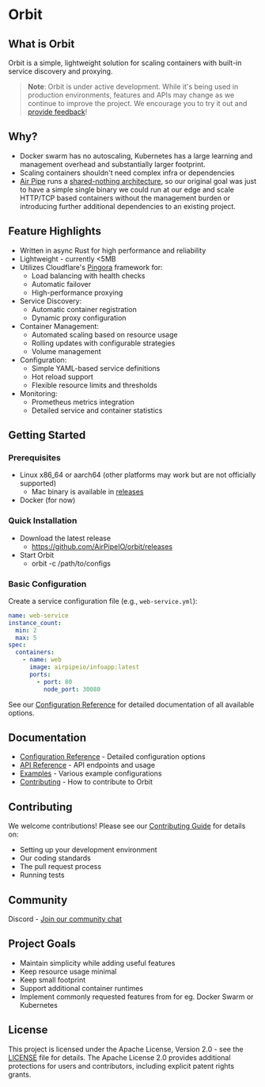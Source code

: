 # Orbit

## What is Orbit

Orbit is a simple, lightweight solution for scaling containers with built-in service discovery and proxying.

> **Note**: Orbit is under active development. While it's being used in production environments, features and APIs may change as we continue to improve the project. We encourage you to try it out and [provide feedback](https://github.com/airpipeio/orbit/issues/new/choose)!

## Why?
- Docker swarm has no autoscaling, Kubernetes has a large learning and management overhead and substantially larger footprint. 
- Scaling containers shouldn't need complex infra or dependencies
- [Air Pipe](https://airpipe.io) runs a [shared-nothing architecture](https://en.wikipedia.org/wiki/Shared-nothing_architecture), so our original goal was just to have a simple single binary we could run at our edge and scale HTTP/TCP based containers without the management burden or introducing further additional dependencies to an existing project.

## Feature Highlights

- Written in async Rust for high performance and reliability
- Lightweight - currently <5MB
- Utilizes Cloudflare's [Pingora](https://github.com/cloudflare/pingora/) framework for:
  - Load balancing with health checks
  - Automatic failover
  - High-performance proxying
- Service Discovery:
  - Automatic container registration
  - Dynamic proxy configuration
- Container Management:
  - Automated scaling based on resource usage
  - Rolling updates with configurable strategies
  - Volume management
- Configuration:
  - Simple YAML-based service definitions
  - Hot reload support
  - Flexible resource limits and thresholds
- Monitoring:
  - Prometheus metrics integration
  - Detailed service and container statistics

## Getting Started

### Prerequisites

- Linux x86_64 or aarch64 (other platforms may work but are not officially supported)
    - Mac binary is available in [releases](https://github.com/AirPipeIO/orbit/releases)
- Docker (for now)

### Quick Installation

- Download the latest release
    - https://github.com/AirPipeIO/orbit/releases
- Start Orbit
    - orbit -c /path/to/configs

### Basic Configuration

Create a service configuration file (e.g., `web-service.yml`):

```yaml
name: web-service
instance_count:
  min: 2
  max: 5
spec:
  containers:
    - name: web
      image: airpipeio/infoapp:latest
      ports:
        - port: 80
          node_port: 30080
```

See our [Configuration Reference](docs/configuration.md) for detailed documentation of all available options.

## Documentation

- [Configuration Reference](docs/configuration.md) - Detailed configuration options
- [API Reference](docs/api.md) - API endpoints and usage
- [Examples](examples/) - Various example configurations
- [Contributing](CONTRIBUTING.md) - How to contribute to Orbit

## Contributing

We welcome contributions! Please see our [Contributing Guide](CONTRIBUTING.md) for details on:

- Setting up your development environment
- Our coding standards
- The pull request process
- Running tests

## Community

Discord - [Join our community chat](https://discord.com/invite/b8mFtjWXZj)

## Project Goals

- Maintain simplicity while adding useful features
- Keep resource usage minimal
- Keep small footprint
- Support additional container runtimes
- Implement commonly requested features from for eg. Docker Swarm or Kubernetes

## License

This project is licensed under the Apache License, Version 2.0 - see the [LICENSE](LICENSE) file for details. The Apache License 2.0 provides additional protections for users and contributors, including explicit patent rights grants.